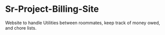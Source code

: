 # Sr-Project-Billing-Site
Website to handle Utilities between roommates, keep track of money owed, and chore lists. 

